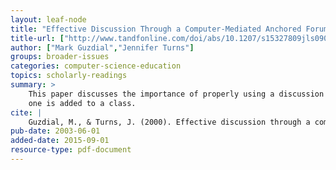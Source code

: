 ```yaml
---
layout: leaf-node
title: "Effective Discussion Through a Computer-Mediated Anchored Forum"
title-url: ["http://www.tandfonline.com/doi/abs/10.1207/s15327809jls0904_3","http://citeseerx.ist.psu.edu/viewdoc/download?doi=10.1.1.667.866&rep=rep1&type=pdf"]
author: ["Mark Guzdial","Jennifer Turns"]
groups: broader-issues
categories: computer-science-education
topics: scholarly-readings
summary: >
    This paper discusses the importance of properly using a discussion forum when
    one is added to a class.
cite: |
    Guzdial, M., & Turns, J. (2000). Effective discussion through a computer-mediated anchored forum. The journal of the learning sciences, 9(4), 437-469.
pub-date: 2003-06-01
added-date: 2015-09-01
resource-type: pdf-document
---
```

